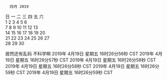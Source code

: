       四月 2019         
日 一 二 三 四 五 六  
    1  2  3  4  5  6  
 7  8  9 10 11 12 13  
14 15 16 17 18 19 20  
21 22 23 24 25 26 27  
28 29 30              
                      
居然还有乱码  不科学啊
2019年 4月19日 星期五 16时26分56秒 CST
2019年 4月19日 星期五 16时26分57秒 CST
2019年 4月19日 星期五 16时26分58秒 CST
2019年 4月19日 星期五 16时26分58秒 CST
2019年 4月19日 星期五 16时26分59秒 CST
2019年 4月19日 星期五 16时26分59秒 CST
